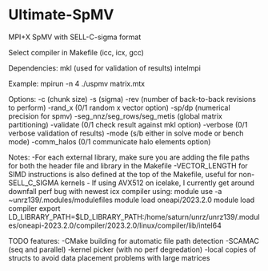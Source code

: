 # Ultimate-SpMV
MPI+X SpMV with SELL-C-sigma format

Select compiler in Makefile (icc, icx, gcc)

Dependencies:
	mkl (used for validation of results)
	intelmpi

Example:
	mpirun -n 4 ./uspmv matrix.mtx <options>

Options:
	-c (chunk size)
	-s (sigma)
	-rev (number of back-to-back revisions to perform)
	-rand_x (0/1 random x vector option)
	-sp/dp (numerical precision for spmv)
	-seg_nnz/seg_rows/seg_metis (global matrix partitioning)
	-validate (0/1 check result against mkl option)
	-verbose (0/1 verbose validation of results)
	-mode (s/b either in solve mode or bench mode)
	-comm_halos (0/1 communicate halo elements option)

Notes:
	-For each external library, make sure you are adding the file paths for both the header file and library in the Makefile
	-VECTOR_LENGTH for SIMD instructions is also defined at the top of the Makefile, useful for non-SELL_C_SIGMA kernels
	- If using AVX512 on icelake, I currently get around downfall perf bug with newest icx compiler using:
		module use -a ~unrz139/.modules/modulefiles
		module load oneapi/2023.2.0
		module load compiler
		export LD_LIBRARY_PATH=$LD_LIBRARY_PATH:/home/saturn/unrz/unrz139/.modules/oneapi-2023.2.0/compiler/2023.2.0/linux/compiler/lib/intel64

TODO features:
	-CMake building for automatic file path detection
	-SCAMAC (seq and parallel)
	-kernel picker (with no perf degredation)
	-local copies of structs to avoid data placement problems with large matrices
